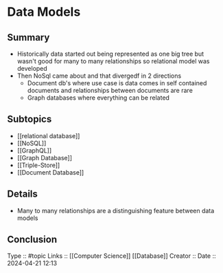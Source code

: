 # Data Models

## Summary
- Historically data started out being represented as one big tree but wasn't good for many to many relationships so relational model was developed
- Then NoSql came about and that divergedf in 2 directions
	- Document db's where use case is data comes in self contained documents and relationships between documents are rare 
	- Graph databases where everything can be related

## Subtopics
- [[relational database]]
- [[NoSQL]]
- [[GraphQL]]
- [[Graph Database]]
- [[Triple-Store]]
- [[Document Database]]
## Details

- Many to many relationships are a distinguishing feature between data models
## Conclusion


Type :: #topic
Links :: [[Computer Science]] [[Database]]
Creator ::
Date ::  2024-04-21 12:13